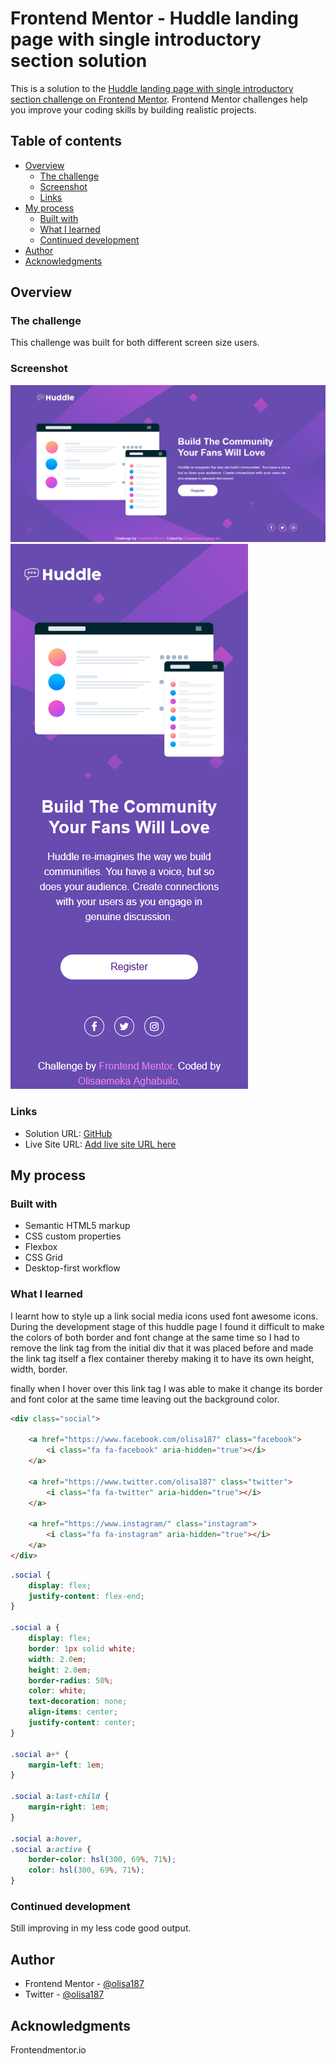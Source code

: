 # Frontend Mentor - Huddle landing page with single introductory section solution

This is a solution to the [Huddle landing page with single introductory section challenge on Frontend Mentor](https://www.frontendmentor.io/challenges/huddle-landing-page-with-a-single-introductory-section-B_2Wvxgi0). Frontend Mentor challenges help you improve your coding skills by building realistic projects. 

## Table of contents

- [Overview](#overview)
  - [The challenge](#the-challenge)
  - [Screenshot](#screenshot)
  - [Links](#links)
- [My process](#my-process)
  - [Built with](#built-with)
  - [What I learned](#what-i-learned)
  - [Continued development](#continued-development)
- [Author](#author)
- [Acknowledgments](#acknowledgments)


## Overview

### The challenge
  This challenge was built for both different screen size users. 

### Screenshot

![huddle-desktop](Screenshot-desktop.png)
![huddle-mobile](Screenshot-mobile.png)

### Links

- Solution URL: [GitHub](https://your-solution-url.com)
- Live Site URL: [Add live site URL here](https://your-live-site-url.com)

## My process

### Built with

- Semantic HTML5 markup
- CSS custom properties
- Flexbox
- CSS Grid
- Desktop-first workflow

### What I learned

I learnt how to style up a link social media icons used font awesome icons. During the development stage of this huddle page I found it difficult to make the colors of both border and font change at the same time so I had to remove the link tag from the initial div that it was placed before and made the link tag itself a flex container thereby making it to have its own height, width, border.

finally when I hover over this link tag I was able to make it change its border and font color at the same time leaving out the background color.

```html
<div class="social">

    <a href="https://www.facebook.com/olisa187" class="facebook">
        <i class="fa fa-facebook" aria-hidden="true"></i>
    </a>

    <a href="https://www.twitter.com/olisa187" class="twitter">
        <i class="fa fa-twitter" aria-hidden="true"></i>
    </a>

    <a href="https://www.instagram/" class="instagram">
        <i class="fa fa-instagram" aria-hidden="true"></i>
    </a>
</div>
```
```css
.social {
    display: flex;
    justify-content: flex-end;
}

.social a {
    display: flex;
    border: 1px solid white;
    width: 2.0em;
    height: 2.0em;
    border-radius: 50%;
    color: white;
    text-decoration: none;
    align-items: center;
    justify-content: center;
}

.social a+* {
    margin-left: 1em;
}

.social a:last-child {
    margin-right: 1em;
}

.social a:hover,
.social a:active {
    border-color: hsl(300, 69%, 71%);
    color: hsl(300, 69%, 71%);
}
```

### Continued development
Still improving in my less code good output.


## Author

- Frontend Mentor - [@olisa187](https://www.frontendmentor.io/profile/olisa187)
- Twitter - [@olisa187](https://www.twitter.com/olisa187)

## Acknowledgments

Frontendmentor.io